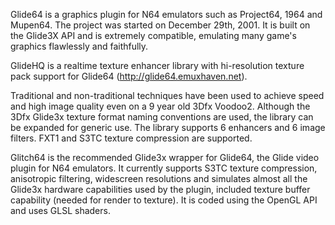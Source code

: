 Glide64 is a graphics plugin for N64 emulators such as Project64, 1964 and Mupen64. The project was started on December 29th, 2001. It is built on the Glide3X API and is extremely compatible, emulating many game's graphics flawlessly and faithfully.

GlideHQ is a realtime texture enhancer library with hi-resolution texture pack support for Glide64 (http://glide64.emuxhaven.net).

Traditional and non-traditional techniques have been used to achieve speed and high image quality even on a 9 year old 3Dfx Voodoo2. Although the 3Dfx Glide3x texture format naming conventions are used, the library can be expanded for generic use. The library supports 6 enhancers and 6 image filters. FXT1 and S3TC texture compression are supported.

Glitch64 is the recommended Glide3x wrapper for Glide64, the Glide video plugin for N64 emulators. It currently supports  S3TC texture compression, anisotropic filtering, widescreen resolutions and simulates almost all the Glide3x hardware capabilities used by the plugin, included texture buffer capability (needed for render to texture). It is coded using the OpenGL API and uses GLSL shaders.